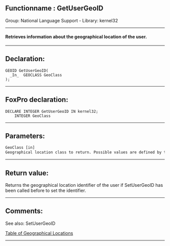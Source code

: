 <link rel="stylesheet" type="text/css" href="../../css/win32api.css">  
<link rel="stylesheet" href="https://cdnjs.cloudflare.com/ajax/libs/font-awesome/4.7.0/css/font-awesome.min.css">

## Functionname : GetUserGeoID
Group: National Language Support - Library: kernel32    
***  


#### Retrieves information about the geographical location of the user.
***  


## Declaration:
```foxpro  
GEOID GetUserGeoID(
  _In_  GEOCLASS GeoClass
);  
```  
***  


## FoxPro declaration:
```foxpro  
DECLARE INTEGER GetUserGeoID IN kernel32;
	INTEGER GeoClass  
```  
***  


## Parameters:
```txt  
GeoClass [in]
Geographical location class to return. Possible values are defined by the SYSGEOCLASS enumeration.  
```  
***  


## Return value:
Returns the geographical location identifier of the user if SetUserGeoID has been called before to set the identifier.  
***  


## Comments:
See also: SetUserGeoID   
  
<a href="http://msdn.microsoft.com/en-us/library/windows/desktop/dd374073(v=vs.85).aspx">Table of Geographical Locations</a>  
  
***  

